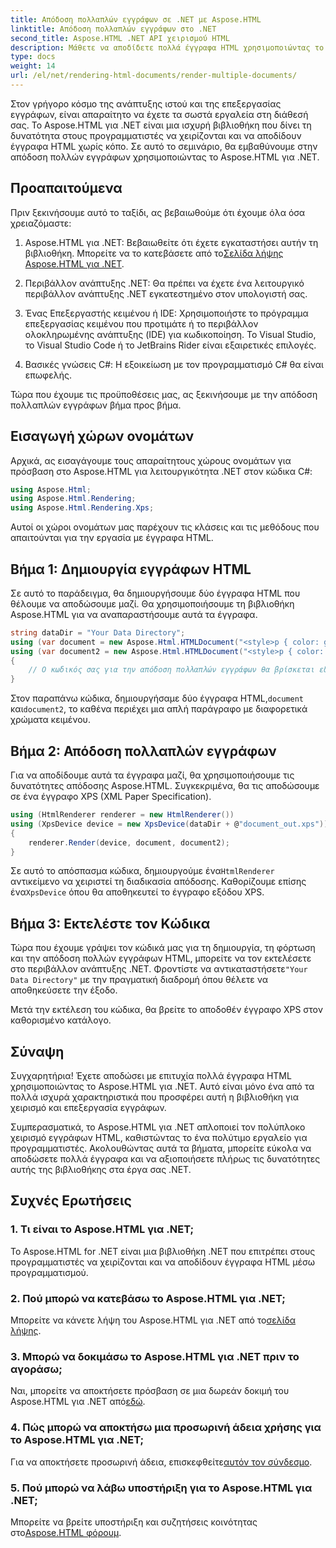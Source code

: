 ```yaml
---
title: Απόδοση πολλαπλών εγγράφων σε .NET με Aspose.HTML
linktitle: Απόδοση πολλαπλών εγγράφων στο .NET
second_title: Aspose.HTML .NET API χειρισμού HTML
description: Μάθετε να αποδίδετε πολλά έγγραφα HTML χρησιμοποιώντας το Aspose.HTML για .NET. Ενισχύστε τις δυνατότητες επεξεργασίας εγγράφων σας με αυτήν την ισχυρή βιβλιοθήκη.
type: docs
weight: 14
url: /el/net/rendering-html-documents/render-multiple-documents/
---
```

Στον γρήγορο κόσμο της ανάπτυξης ιστού και της επεξεργασίας εγγράφων, είναι απαραίτητο να έχετε τα σωστά εργαλεία στη διάθεσή σας. Το Aspose.HTML για .NET είναι μια ισχυρή βιβλιοθήκη που δίνει τη δυνατότητα στους προγραμματιστές να χειρίζονται και να αποδίδουν έγγραφα HTML χωρίς κόπο. Σε αυτό το σεμινάριο, θα εμβαθύνουμε στην απόδοση πολλών εγγράφων χρησιμοποιώντας το Aspose.HTML για .NET.

## Προαπαιτούμενα

Πριν ξεκινήσουμε αυτό το ταξίδι, ας βεβαιωθούμε ότι έχουμε όλα όσα χρειαζόμαστε:

1.  Aspose.HTML για .NET: Βεβαιωθείτε ότι έχετε εγκαταστήσει αυτήν τη βιβλιοθήκη. Μπορείτε να το κατεβάσετε από το[Σελίδα λήψης Aspose.HTML για .NET](https://releases.aspose.com/html/net/).

2. Περιβάλλον ανάπτυξης .NET: Θα πρέπει να έχετε ένα λειτουργικό περιβάλλον ανάπτυξης .NET εγκατεστημένο στον υπολογιστή σας.

3. Ένας Επεξεργαστής κειμένου ή IDE: Χρησιμοποιήστε το πρόγραμμα επεξεργασίας κειμένου που προτιμάτε ή το περιβάλλον ολοκληρωμένης ανάπτυξης (IDE) για κωδικοποίηση. Το Visual Studio, το Visual Studio Code ή το JetBrains Rider είναι εξαιρετικές επιλογές.

4. Βασικές γνώσεις C#: Η εξοικείωση με τον προγραμματισμό C# θα είναι επωφελής.

Τώρα που έχουμε τις προϋποθέσεις μας, ας ξεκινήσουμε με την απόδοση πολλαπλών εγγράφων βήμα προς βήμα.

## Εισαγωγή χώρων ονομάτων

Αρχικά, ας εισαγάγουμε τους απαραίτητους χώρους ονομάτων για πρόσβαση στο Aspose.HTML για λειτουργικότητα .NET στον κώδικα C#:

```csharp
using Aspose.Html;
using Aspose.Html.Rendering;
using Aspose.Html.Rendering.Xps;
```

Αυτοί οι χώροι ονομάτων μας παρέχουν τις κλάσεις και τις μεθόδους που απαιτούνται για την εργασία με έγγραφα HTML.

## Βήμα 1: Δημιουργία εγγράφων HTML

Σε αυτό το παράδειγμα, θα δημιουργήσουμε δύο έγγραφα HTML που θέλουμε να αποδώσουμε μαζί. Θα χρησιμοποιήσουμε τη βιβλιοθήκη Aspose.HTML για να αναπαραστήσουμε αυτά τα έγγραφα.

```csharp
string dataDir = "Your Data Directory";
using (var document = new Aspose.Html.HTMLDocument("<style>p { color: green; }</style><p>my first paragraph</p>", @"c:\work\"))
using (var document2 = new Aspose.Html.HTMLDocument("<style>p { color: blue; }</style><p>my first paragraph</p>", @"c:\work\"))
{
    // Ο κωδικός σας για την απόδοση πολλαπλών εγγράφων θα βρίσκεται εδώ.
}
```

Στον παραπάνω κώδικα, δημιουργήσαμε δύο έγγραφα HTML,`document` και`document2`, το καθένα περιέχει μια απλή παράγραφο με διαφορετικά χρώματα κειμένου.

## Βήμα 2: Απόδοση πολλαπλών εγγράφων

Για να αποδίδουμε αυτά τα έγγραφα μαζί, θα χρησιμοποιήσουμε τις δυνατότητες απόδοσης Aspose.HTML. Συγκεκριμένα, θα τις αποδώσουμε σε ένα έγγραφο XPS (XML Paper Specification).

```csharp
using (HtmlRenderer renderer = new HtmlRenderer())
using (XpsDevice device = new XpsDevice(dataDir + @"document_out.xps"))
{
    renderer.Render(device, document, document2);
}
```

 Σε αυτό το απόσπασμα κώδικα, δημιουργούμε ένα`HtmlRenderer` αντικείμενο να χειριστεί τη διαδικασία απόδοσης. Καθορίζουμε επίσης ένα`XpsDevice` όπου θα αποθηκευτεί το έγγραφο εξόδου XPS.

## Βήμα 3: Εκτελέστε τον Κώδικα

 Τώρα που έχουμε γράψει τον κώδικά μας για τη δημιουργία, τη φόρτωση και την απόδοση πολλών εγγράφων HTML, μπορείτε να τον εκτελέσετε στο περιβάλλον ανάπτυξης .NET. Φροντίστε να αντικαταστήσετε`"Your Data Directory"` με την πραγματική διαδρομή όπου θέλετε να αποθηκεύσετε την έξοδο.

Μετά την εκτέλεση του κώδικα, θα βρείτε το αποδοθέν έγγραφο XPS στον καθορισμένο κατάλογο.

## Σύναψη
Συγχαρητήρια! Έχετε αποδώσει με επιτυχία πολλά έγγραφα HTML χρησιμοποιώντας το Aspose.HTML για .NET. Αυτό είναι μόνο ένα από τα πολλά ισχυρά χαρακτηριστικά που προσφέρει αυτή η βιβλιοθήκη για χειρισμό και επεξεργασία εγγράφων.

Συμπερασματικά, το Aspose.HTML για .NET απλοποιεί τον πολύπλοκο χειρισμό εγγράφων HTML, καθιστώντας το ένα πολύτιμο εργαλείο για προγραμματιστές. Ακολουθώντας αυτά τα βήματα, μπορείτε εύκολα να αποδώσετε πολλά έγγραφα και να αξιοποιήσετε πλήρως τις δυνατότητες αυτής της βιβλιοθήκης στα έργα σας .NET.

## Συχνές Ερωτήσεις

### 1. Τι είναι το Aspose.HTML για .NET;
Το Aspose.HTML for .NET είναι μια βιβλιοθήκη .NET που επιτρέπει στους προγραμματιστές να χειρίζονται και να αποδίδουν έγγραφα HTML μέσω προγραμματισμού.

### 2. Πού μπορώ να κατεβάσω το Aspose.HTML για .NET;
 Μπορείτε να κάνετε λήψη του Aspose.HTML για .NET από το[σελίδα λήψης](https://releases.aspose.com/html/net/).

### 3. Μπορώ να δοκιμάσω το Aspose.HTML για .NET πριν το αγοράσω;
 Ναι, μπορείτε να αποκτήσετε πρόσβαση σε μια δωρεάν δοκιμή του Aspose.HTML για .NET από[εδώ](https://releases.aspose.com/).

### 4. Πώς μπορώ να αποκτήσω μια προσωρινή άδεια χρήσης για το Aspose.HTML για .NET;
 Για να αποκτήσετε προσωρινή άδεια, επισκεφθείτε[αυτόν τον σύνδεσμο](https://purchase.aspose.com/temporary-license/).

### 5. Πού μπορώ να λάβω υποστήριξη για το Aspose.HTML για .NET;
 Μπορείτε να βρείτε υποστήριξη και συζητήσεις κοινότητας στο[Aspose.HTML φόρουμ](https://forum.aspose.com/).
